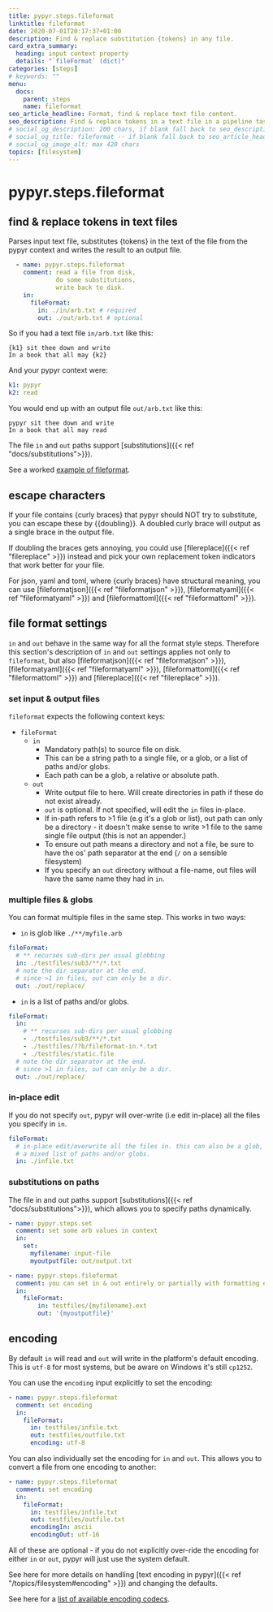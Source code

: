 ```yaml
---
title: pypyr.steps.fileformat
linktitle: fileformat
date: 2020-07-01T20:17:37+01:00
description: Find & replace substitution {tokens} in any file.
card_extra_summary:
  heading: input context property
  details: "`fileFormat` (dict)"
categories: [steps]
# keywords: ""
menu:
  docs:
    parent: steps
    name: fileformat
seo_article_headline: Format, find & replace text file content.
seo_description: Find & replace tokens in a text file in a pipeline task-runner step.
# social_og_description: 200 chars, if blank fall back to seo_description then description
# social_og_title: fileformat -- if blank fall back to seo_article_headline > .Title. Max 70 chars
# social_og_image_alt: max 420 chars
topics: [filesystem]
---
```

# pypyr.steps.fileformat
## find & replace tokens in text files
Parses input text file, substitutes {tokens} in the text of the file
from the pypyr context and writes the result to an output file.

```yaml
  - name: pypyr.steps.fileformat
    comment: read a file from disk,
             do some substitutions,
             write back to disk.
    in:
      fileFormat:
        in: ./in/arb.txt # required
        out: ./out/arb.txt # optional
```

So if you had a text file `in/arb.txt` like this:

```text
{k1} sit thee down and write
In a book that all may {k2}
```

And your pypyr context were:

```yaml
k1: pypyr
k2: read
```

You would end up with an output file `out/arb.txt` like this:

```text
pypyr sit thee down and write
In a book that all may read
```

The file `in` and `out` paths support [substitutions]({{< ref "docs/substitutions">}}).

See a worked [example of fileformat](https://github.com/pypyr/pypyr-example/blob/main/pipelines/fileformat.yaml).

## escape characters
If your file contains {curly braces} that pypyr should NOT try to substitute,
you can escape these by {{doubling}}. A doubled curly brace will output as a
single brace in the output file.

If doubling the braces gets annoying, you could use [filereplace]({{< ref
"filereplace" >}}) instead and pick your own replacement token indicators that
work better for your file.

For json, yaml and toml, where {curly braces} have structural meaning, you can
use [fileformatjson]({{< ref "fileformatjson" >}}), [fileformatyaml]({{< ref
"fileformatyaml" >}}) and [fileformattoml]({{< ref "fileformattoml" >}}).

## file format settings
`in` and `out` behave in the same way for all the format style steps. Therefore
this section's description of `in` and `out` settings applies not only to 
`fileformat`, but also 
[fileformatjson]({{< ref "fileformatjson" >}}),
[fileformatyaml]({{< ref "fileformatyaml" >}}),
[fileformattoml]({{< ref "fileformattoml" >}}) and 
[filereplace]({{< ref "filereplace" >}}).

### set input & output files
`fileformat` expects the following context keys:

- `fileFormat`
    - `in`
        - Mandatory path(s) to source file on disk.
        - This can be a string path to a single file, or a glob, or a
          list of paths and/or globs.
        - Each path can be a glob, a relative or absolute path.
    -  `out`
        - Write output file to here. Will create directories in path
          if these do not exist already.
        - `out` is optional. If not specified, will edit the `in`
          files in-place.
        - If in-path refers to >1 file (e.g it's a glob or list),
          out path can only be a directory - it doesn't make sense to
          write >1 file to the same single file output (this is not
          an appender.)
        - To ensure out path means a directory and not a file,
          be sure to have the os' path separator at the end (`/` on a sensible
          filesystem)
        - If you specify an `out` directory without a file-name, out files will
          have the same name they had in `in`.

### multiple files & globs
You can format multiple files in the same step. This works in two ways:

- `in` is glob like `./**/myfile.arb`
```yaml
fileFormat:
  # ** recurses sub-dirs per usual globbing
  in: ./testfiles/sub3/**/*.txt
  # note the dir separator at the end.
  # since >1 in files, out can only be a dir.
  out: ./out/replace/
```
- `in` is a list of paths and/or globs. 
```yaml
fileFormat:
  in:
    # ** recurses sub-dirs per usual globbing
    - ./testfiles/sub3/**/*.txt
    - ./testfiles/??b/fileformat-in.*.txt
    - ./testfiles/static.file
  # note the dir separator at the end.
  # since >1 in files, out can only be a dir.
  out: ./out/replace/
```

### in-place edit
If you do not specify `out`, pypyr will over-write (i.e edit in-place) all the 
files you specify in `in`.

```yaml
fileFormat:
  # in-place edit/overwrite all the files in. this can also be a glob, or
  # a mixed list of paths and/or globs.
  in: ./infile.txt
```

### substitutions on paths
The file in and out paths support 
[substitutions]({{< ref "docs/substitutions">}}), which allows you to specify
paths dynamically.

```yaml
- name: pypyr.steps.set
  comment: set some arb values in context
  in:
    set:
      myfilename: input-file
      myoutputfile: out/output.txt

- name: pypyr.steps.fileformat
  comment: you can set in & out entirely or partially with formatting expressions
  in:
    fileFormat:
        in: testfiles/{myfilename}.ext
        out: '{myoutputfile}'
```

## encoding
By default `in` will read and `out` will write in the platform's default
encoding. This is `utf-8` for most systems, but be aware on Windows it's still
`cp1252`.

You can use the `encoding` input explicitly to set the encoding:

```yaml
- name: pypyr.steps.fileformat
  comment: set encoding
  in:
    fileFormat:
      in: testfiles/infile.txt
      out: testfiles/outfile.txt
      encoding: utf-8
```

You can also individually set the encoding for `in` and `out`. This allows you
to convert a file from one encoding to another:

```yaml
- name: pypyr.steps.fileformat
  comment: set encoding
  in:
    fileFormat:
      in: testfiles/infile.txt
      out: testfiles/outfile.txt
      encodingIn: ascii
      encodingOut: utf-16
```

All of these are optional - if you do not explicitly over-ride the encoding for
either `in` or `out`, pypyr will just use the system default.

See here for more details on handling [text encoding in pypyr]({{< ref
"/topics/filesystem#encoding" >}}) and changing the defaults.

See here for a [list of available encoding codecs](https://docs.python.org/3/library/codecs.html#standard-encodings).